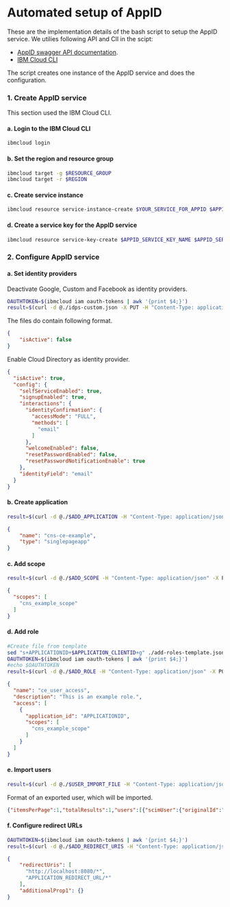 # Automated setup of AppID

These are the implementation details of the bash script to setup the AppID service.
We utilies following API and ClI in the scipt:
* [AppID swagger API documentation](https://us-south.appid.cloud.ibm.com/swagger-ui/#/).
* [IBM Cloud CLI](https://cloud.ibm.com/docs/cli?topic=cli-getting-started)

The script creates one instance of the AppID service and does the configuration.

### 1. Create AppID service

This section used the IBM Cloud CLI.

#### a. Login to the IBM Cloud CLI

```sh
ibmcloud login
```

#### b. Set the region and resource group

```sh
ibmcloud target -g $RESOURCE_GROUP
ibmcloud target -r $REGION
```

#### c. Create service instance

```sh
ibmcloud resource service-instance-create $YOUR_SERVICE_FOR_APPID $APPID_SERVICE_NAME $SERVICE_PLAN $REGION
```

#### d. Create a service key for the AppID service

```sh
ibmcloud resource service-key-create $APPID_SERVICE_KEY_NAME $APPID_SERVICE_KEY_ROLE --instance-name $YOUR_SERVICE_FOR_APPID
```

### 2. Configure AppID service

#### a. Set identity providers

Deactivate Google, Custom and Facebook as identity providers.

```sh
OAUTHTOKEN=$(ibmcloud iam oauth-tokens | awk '{print $4;}')
result=$(curl -d @./idps-custom.json -X PUT -H "Content-Type: application/json" -H "Authorization: Bearer $OAUTHTOKEN" $MANAGEMENTURL/config/idps/custom)
```

The files do contain following format.

```json
{
    "isActive": false
}
```

Enable Cloud Directory as identity provider.

```json
{
  "isActive": true,
  "config": {
    "selfServiceEnabled": true,
    "signupEnabled": true,
    "interactions": {
      "identityConfirmation": {
        "accessMode": "FULL",
        "methods": [
          "email"
        ]
      },
      "welcomeEnabled": false,
      "resetPasswordEnabled": false,
      "resetPasswordNotificationEnable": true
    },
    "identityField": "email"
  }
}
```

#### b. Create application

```sh
result=$(curl -d @./$ADD_APPLICATION -H "Content-Type: application/json" -H "Authorization: Bearer $OAUTHTOKEN" $MANAGEMENTURL/applications)
```

```json
{
    "name": "cns-ce-example",
    "type": "singlepageapp"
}
```

#### c. Add scope

```sh
result=$(curl -d @./$ADD_SCOPE -H "Content-Type: application/json" -X PUT -H "Authorization: Bearer $OAUTHTOKEN" $MANAGEMENTURL/applications/$APPLICATION_CLIENTID/scopes)
``` 

```json
{
  "scopes": [
    "cns_example_scope"
  ]
}
```

#### d. Add role

```sh
#Create file from template
sed "s+APPLICATIONID+$APPLICATION_CLIENTID+g" ./add-roles-template.json > ./$ADD_ROLE
OAUTHTOKEN=$(ibmcloud iam oauth-tokens | awk '{print $4;}')
#echo $OAUTHTOKEN
result=$(curl -d @./$ADD_ROLE -H "Content-Type: application/json" -X POST -H "Authorization: Bearer $OAUTHTOKEN" $MANAGEMENTURL/roles)
``` 

```json
{
  "name": "ce_user_access",
  "description": "This is an example role.",
  "access": [
    {
      "application_id": "APPLICATIONID",
      "scopes": [
        "cns_example_scope"
      ]
    }
  ]
}
```


#### e. Import users

```sh
result=$(curl -d @./$USER_IMPORT_FILE -H "Content-Type: application/json" -X POST -H "Authorization: Bearer $OAUTHTOKEN" $MANAGEMENTURL/cloud_directory/import?encryption_secret=$ENCRYPTION_SECRET)
```

Format of an exported user, which will be imported.

```json
{"itemsPerPage":1,"totalResults":1,"users":[{"scimUser":{"originalId":"7cdf7ac3-371f-4b4c-8d0a-81e479ab449b","name":{"givenName":"Thomas","familyName":"Example","formatted":"Thomas Example"},"displayName":"Thomas Example","active":true,"emails":[{"value":"thomas@example.com","primary":true}],"passwordHistory":[{"passwordHash":"L6EEYnQANBPSBF0tDCPDZl4uVD07H3Ur8qIVynB1Ht4Bn4s/x0lA6kvyJxEPr/06m5hi5wdLM45JtYDlT8M0hjVIBI3YpXRR9J4oXZA/Yt/V13yjsUPsXKek6RWdOKWp+wuD5w3Bobh43QbRR3dXFoKUbcLVWQoKLWqvRATMQis=","hashAlgorithm":"PBKDF2WithHmacSHA512"}],"status":"CONFIRMED","passwordExpirationTimestamp":0,"passwordUpdatedTimestamp":0,"mfaContext":{}},"passwordHash":"L6EEYnQANBPSBF0tDCPDZl4uVD07H3Ur8qIVynB1Ht4Bn4s/x0lA6kvyJxEPr/06m5hi5wdLM45JtYDlT8M0hjVIBI3YpXRR9J4oXZA/Yt/V13yjsUPsXKek6RWdOKWp+wuD5w3Bobh43QbRR3dXFoKUbcLVWQoKLWqvRATMQis=","passwordHashAlg":"PBKDF2WithHmacSHA512","profile":{"attributes":{}},"roles":["ce_user_access"]}]}
```

#### f. Configure redirect URLs

```sh
OAUTHTOKEN=$(ibmcloud iam oauth-tokens | awk '{print $4;}')
result=$(curl -d @./$ADD_REDIRECT_URIS -H "Content-Type: application/json" -X PUT -H "Authorization: Bearer $OAUTHTOKEN" $MANAGEMENTURL/config/redirect_uris)
```

```json
{
    "redirectUris": [
      "http://localhost:8080/*",
      "APPLICATION_REDIRECT_URL/*"
    ],
    "additionalProp1": {}
}
```


